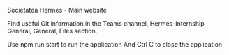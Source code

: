 Societatea Hermes - Main website

Find useful Git information in the Teams channel, Hermes-Internship General, 
General, Files section.


Use npm run start to run the application
And Ctrl C to close the application
